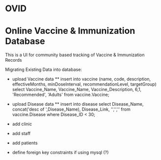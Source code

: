 # OVID 

# Online Vaccine & Immunization Database

This is a UI for community based tracking of Vaccine & Immunization Records

Migrating Existing Data into database:
* upload Vaccine data
**  insert into vaccine (name, code, description, effectiveMonths, minDoseInterval, recommendationLevel, targetGroup) select Vaccine_Name, Vaccine_Name, Vaccine_Description, 6,1, 'Recommended', 'Adults' from vaccine.Vaccine;
* upload Disease data
**  insert into disease select Disease_Name, concat('desc of ',Disease_Name), Disease_Link, '','','' from vaccine.Disease where Disease_ID < 30;
* add clinic
* add staff
* add patients

* define foreign key constraints if using mysql (?)

